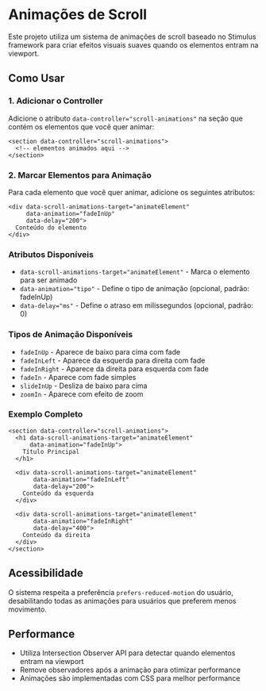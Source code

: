 # Animações de Scroll

Este projeto utiliza um sistema de animações de scroll baseado no Stimulus framework para criar efeitos visuais suaves quando os elementos entram na viewport.

## Como Usar

### 1. Adicionar o Controller

Adicione o atributo `data-controller="scroll-animations"` na seção que contém os elementos que você quer animar:

```erb
<section data-controller="scroll-animations">
  <!-- elementos animados aqui -->
</section>
```

### 2. Marcar Elementos para Animação

Para cada elemento que você quer animar, adicione os seguintes atributos:

```erb
<div data-scroll-animations-target="animateElement" 
     data-animation="fadeInUp" 
     data-delay="200">
  Conteúdo do elemento
</div>
```

### Atributos Disponíveis

- `data-scroll-animations-target="animateElement"` - Marca o elemento para ser animado
- `data-animation="tipo"` - Define o tipo de animação (opcional, padrão: fadeInUp)
- `data-delay="ms"` - Define o atraso em milissegundos (opcional, padrão: 0)

### Tipos de Animação Disponíveis

- `fadeInUp` - Aparece de baixo para cima com fade
- `fadeInLeft` - Aparece da esquerda para direita com fade
- `fadeInRight` - Aparece da direita para esquerda com fade
- `fadeIn` - Aparece com fade simples
- `slideInUp` - Desliza de baixo para cima
- `zoomIn` - Aparece com efeito de zoom

### Exemplo Completo

```erb
<section data-controller="scroll-animations">
  <h1 data-scroll-animations-target="animateElement" 
      data-animation="fadeInUp">
    Título Principal
  </h1>
  
  <div data-scroll-animations-target="animateElement" 
       data-animation="fadeInLeft" 
       data-delay="200">
    Conteúdo da esquerda
  </div>
  
  <div data-scroll-animations-target="animateElement" 
       data-animation="fadeInRight" 
       data-delay="400">
    Conteúdo da direita
  </div>
</section>
```

## Acessibilidade

O sistema respeita a preferência `prefers-reduced-motion` do usuário, desabilitando todas as animações para usuários que preferem menos movimento.

## Performance

- Utiliza Intersection Observer API para detectar quando elementos entram na viewport
- Remove observadores após a animação para otimizar performance
- Animações são implementadas com CSS para melhor performance
